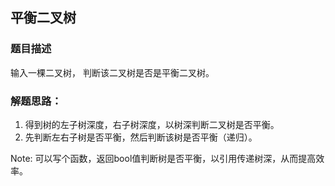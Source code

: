 ## 平衡二叉树

### 题目描述
输入一棵二叉树， 判断该二叉树是否是平衡二叉树。 

### 解题思路：
1. 得到树的左子树深度，右子树深度，以树深判断二叉树是否平衡。 
2. 先判断左右子树是否平衡，然后判断该树是否平衡（递归）。 

Note: 可以写个函数，返回bool值判断树是否平衡，以引用传递树深，从而提高效率。 
